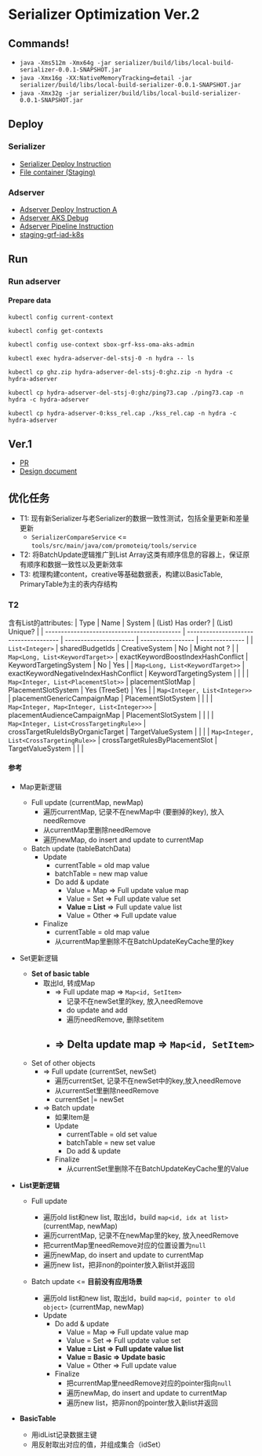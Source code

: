 # Serializer Optimization Ver.2

## Commands!
- `java -Xms512m -Xmx64g -jar serializer/build/libs/local-build-serializer-0.0.1-SNAPSHOT.jar`
- `java -Xmx16g -XX:NativeMemoryTracking=detail -jar serializer/build/libs/local-build-serializer-0.0.1-SNAPSHOT.jar`
- `java -Xmx32g -jar serializer/build/libs/local-build-serializer-0.0.1-SNAPSHOT.jar`

## Deploy

### Serializer
- [Serializer Deploy Instruction](https://spotfront.atlassian.net/wiki/spaces/EN/pages/3323527256/Serializer+Pipelines+in+ADO)
- [File container (Staging)](https://ms.portal.azure.com/#@microsoft.onmicrosoft.com/resource/subscriptions/949ee4ba-5c35-470e-8128-7c70c8746af4/resourceGroups/staging-grf-iad-core-storage-rg/providers/Microsoft.Storage/storageAccounts/staginggrfiadcluster1/overview)

### Adserver
- [Adserver Deploy Instruction A](https://spotfront.atlassian.net/wiki/spaces/EN/pages/3176824863/Distribution+Process+of+the+New+Serializer+File#2.-PR-Build)
- [Adserver AKS Debug](https://microsoft.sharepoint.com/teams/PromoteIQCN/_layouts/15/Doc.aspx?sourcedoc={4acfef6a-6854-41f3-be64-12211832a876}&action=edit&wd=target%28DevOps.one%7C96d19934-0d72-47f3-944c-8900c0a00b71%2FDevelopment%5C%2FDebug%20on%20AKS%7C46d3ab8f-43bb-4609-b9fd-3c02281d8aec%2F%29&wdorigin=NavigationUrl)
- [Adserver Pipeline Instruction](https://dev.azure.com/PromoteIQ/Delivery-Hydra/_wiki/wikis/Delivery-Hydra.wiki/8/Hydra-NonProd-Pipeline)
- [staging-grf-iad-k8s](https://ms.portal.azure.com/#@microsoft.onmicrosoft.com/resource/subscriptions/949ee4ba-5c35-470e-8128-7c70c8746af4/resourceGroups/staging-grf-iad-k8s-aks-rg/providers/Microsoft.ContainerService/managedClusters/staging-grf-iad-k8s/overview)

## Run

### Run adserver

#### Prepare data
```
kubectl config current-context

kubectl config get-contexts

kubectl config use-context sbox-grf-kss-oma-aks-admin

kubectl exec hydra-adserver-del-stsj-0 -n hydra -- ls
 
kubectl cp ghz.zip hydra-adserver-del-stsj-0:ghz.zip -n hydra -c hydra-adserver

kubectl cp hydra-adserver-del-stsj-0:ghz/ping73.cap ./ping73.cap -n hydra -c hydra-adserver

kubectl cp hydra-adserver-0:kss_rel.cap ./kss_rel.cap -n hydra -c hydra-adserver

```


## Ver.1
- [PR](https://github.com/spotfront/hydra/pull/1746)
- [Design document](https://spotfront.atlassian.net/wiki/spaces/EN/pages/3310256618/Design+Doc+For+AdServer+Reload+Serializer+File+Optimization)

## 优化任务
- T1: 现有新Serializer与老Serializer的数据一致性测试，包括全量更新和差量更新
  - `SerializerCompareService` <= `tools/src/main/java/com/promoteiq/tools/service`
- T2: 将BatchUpdate逻辑推广到List Array这类有顺序信息的容器上，保证原有顺序和数据一致性以及更新效率
- T3: 梳理构建content，creative等基础数据表，构建以BasicTable, PrimaryTable为主的表内存结构

### T2

含有List的attributes:
| Type                                        | Name                                  | System                 | (List) Has order? | (List) Unique? |
| ------------------------------------------- | ------------------------------------- | ---------------------- | ----------------- | -------------- |
| `List<Integer>`                             | sharedBudgetIds                       | CreativeSystem         | No                | Might not ?    |
| `Map<Long, List<KeywordTarget>>`            | exactKeywordBoostIndexHashConflict    | KeywordTargetingSystem | No                | Yes            |
| `Map<Long, List<KeywordTarget>>`            | exactKeywordNegativeIndexHashConflict | KeywordTargetingSystem |                   |                |
| `Map<Integer, List<PlacementSlot>>`         | placementSlotMap                      | PlacementSlotSystem    | Yes (TreeSet)     | Yes            |
| `Map<Integer, List<Integer>>`               | placementGenericCampaignMap           | PlacementSlotSystem    |                   |                |
| `Map<Integer, Map<Integer, List<Integer>>>` | placementAudienceCampaignMap          | PlacementSlotSystem    |                   |                |
| `Map<Integer, List<CrossTargetingRule>>`    | crossTargetRuleIdsByOrganicTarget     | TargetValueSystem      |                   |                |
| `Map<Integer, List<CrossTargetingRule>>`    | crossTargetRulesByPlacementSlot       | TargetValueSystem      |                   |                |

#### 参考
- Map更新逻辑
    - Full update (currentMap, newMap)
      - 遍历currentMap, 记录不在newMap中 (要删掉的key), 放入needRemove
      - 从currentMap里删除needRemove
      - 遍历newMap, do insert and update to currentMap
    - Batch update (tableBatchData)
      - Update
        - currentTable = old map value
        - batchTable = new map value
        - Do add & update
          - Value = Map => Full update value map
          - Value = Set => Full update value set
          - **Value = List** => Full update value list
          - Value = Other => Full update value
      - Finalize
        - currentTable = old map value
        - 从currentMap里删除不在BatchUpdateKeyCache里的key

- Set更新逻辑
  - **Set of basic table**
    - 取出Id, 转成Map
      - => Full update map  => `Map<id, SetItem>`
        - 记录不在newSet里的key, 放入needRemove
        - do update and add
        - 遍历needRemove, 删除setitem
      - => Delta update map => `Map<id, SetItem>`
        - 
  - Set of other objects
    - => Full update (currentSet, newSet)
      - 遍历currentSet, 记录不在newSet中的key,放入needRemove
      - 从currentSet里删除needRemove
      - currentSet |= newSet
    - => Batch update
      - 如果Item是
      - Update
        - currentTable = old set value
        - batchTable = new set value
        - Do add & update
      - Finalize
          - 从currentSet里删除不在BatchUpdateKeyCache里的Value
- **List更新逻辑**
  - Full update
    - 遍历old list和new list, 取出Id，build `map<id, idx at list>` (currentMap, newMap) 
    - 遍历currentMap, 记录不在newMap里的key, 放入needRemove
    - 把currentMap里needRemove对应的位置设置为`null`
    - 遍历newMap, do insert and update to currentMap
    - 遍历new list，把非non的pointer放入新list并返回

  - Batch update <= **目前没有应用场景**
    - 遍历old list和new list, 取出Id，build `map<id, pointer to old object>`  (currentMap, newMap) 
    - Update
        - Do add & update
          - Value = Map => Full update value map
          - Value = Set => Full update value set
          - **Value = List => Full update value list**
          - **Value = Basic => Update basic**
          - Value = Other => Full update value
      - Finalize
        - 把currentMap里needRemove对应的pointer指向`null`
        - 遍历newMap, do insert and update to currentMap
        - 遍历new list，把非non的pointer放入新list并返回

- **BasicTable**
  - 用idList记录数据主键
  - 用反射取出对应的值，并组成集合（idSet）



